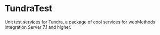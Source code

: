 # TundraTest
Unit test services for Tundra, a package of cool services for webMethods Integration Server 7.1 and higher.

